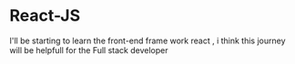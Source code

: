 # React-JS
I'll be starting to learn the front-end frame work react , i think this journey will be helpfull for the Full stack developer 
